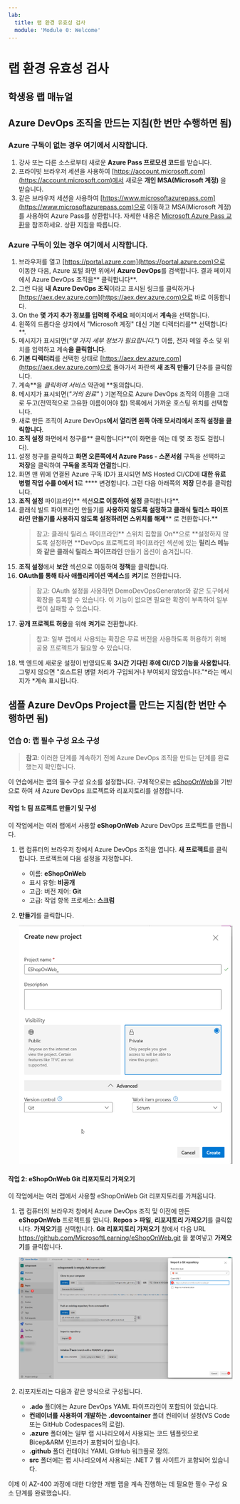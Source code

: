 ```yaml
---
lab:
  title: 랩 환경 유효성 검사
  module: 'Module 0: Welcome'
---
```


# 랩 환경 유효성 검사

## 학생용 랩 매뉴얼

## Azure DevOps 조직을 만드는 지침(한 번만 수행하면 됨)

### Azure 구독이 없는 경우 여기에서 시작합니다.
1. 강사 또는 다른 소스로부터 새로운 **Azure Pass 프로모션 코드**를 받습니다.
1. 프라이빗 브라우저 세션을 사용하여 [https://account.microsoft.com](https://account.microsoft.com)에서 새로운 **개인 MSA(Microsoft 계정)** 을 받습니다.
1. 같은 브라우저 세션을 사용하여 [https://www.microsoftazurepass.com](https://www.microsoftazurepass.com)으로 이동하고 MSA(Microsoft 계정)를 사용하여 Azure Pass를 상환합니다. 자세한 내용은 [Microsoft Azure Pass 교환](https://www.microsoftazurepass.com/Home/HowTo?Length=5)을 참조하세요. 상환 지침을 따릅니다.

### Azure 구독이 있는 경우 여기에서 시작합니다.

1. 브라우저를 열고 [https://portal.azure.com](https://portal.azure.com)으로 이동한 다음, Azure 포털 화면 위에서 **Azure DevOps**를 검색합니다. 결과 페이지에서 Azure DevOps 조직을** 클릭합니다**.
1. 그런 다음 **내 Azure DevOps 조직**이라고 표시된 링크를 클릭하거나 [https://aex.dev.azure.com](https://aex.dev.azure.com)으로 바로 이동합니다.
1. On the **몇 가지 추가 정보를 입력해 주세요** 페이지에서 **계속**을 선택합니다.
1. 왼쪽의 드롭다운 상자에서 "Microsoft 계정" 대신 기본 디렉터리를** 선택합니다**.
1. 메시지가 표시되면(*"몇 가지 세부 정보가 필요합니다."*) 이름, 전자 메일 주소 및 위치를 입력하고 계속**을 클릭합니다**.
1. **기본 디렉터리**를 선택한 상태로 [https://aex.dev.azure.com](https://aex.dev.azure.com)으로 돌아가서 파란색 **새 조직 만들기** 단추를 클릭합니다.
1. 계속**을 *클릭하여 서비스* 약관에 **동의합니다.
1. 메시지가 표시되면(*"거의 완료"* ) 기본적으로 Azure DevOps 조직의 이름을 그대로 두고(전역적으로 고유한 이름이어야 함) 목록에서 가까운 호스팅 위치를 선택합니다.
1. 새로 만든 조직이 Azure DevOps**에서 **열리면 왼쪽 아래 모서리에서 조직 설정을** 클릭합니다**.
1. **조직 설정** 화면에서 청구를** 클릭합니다**(이 화면을 여는 데 몇 초 정도 걸립니다).
1. 설정 청구를 클릭하고 **화면 오른쪽에서 Azure Pass - 스폰서쉽** 구독을 선택하고 **저장**을 클릭하여 **구독을 조직과 연결**합니다.
1. 화면 맨 위에 연결된 Azure 구독 ID가 표시되면 MS Hosted CI/CD에 **대한 **유료 병렬 작업** 수를 0에서 1**로 **** 변경합니다. 그런 다음 아래쪽의 **저장** 단추를 클릭합니다.
1. **조직 설정** 파이프라인** 섹션**으로 이동하여 설정** 클릭합니다**.
1. 클래식 빌드 파이프라인 만들기를 **사용하지 않도록 설정하고 클래식 릴리스 파이프라인** **만들기를 사용하지 않도록 설정하려면 스위치를 해제**** 로 전환합니다.**
    > 참고: 클래식 릴리스 파이프라인** 스위치 집합을 On**으로 **설정하지 않도록 설정하면 **DevOps 프로젝트의 파이프라인 섹션에 있는 **릴리스 메뉴와 같은 **클래식 릴리스** 파이프라인** 만들기 옵션이 숨겨집니다.
1. **조직 설정**에서 **보안** 섹션으로 이동하여 **정책**을 클릭합니다.
1. **OAuth를 통해 타사 애플리케이션 액세스**를 **켜기**로 전환합니다.
    > 참고: OAuth 설정을 사용하면 DemoDevOpsGenerator와 같은 도구에서 확장을 등록할 수 있습니다. 이 기능이 없으면 필요한 확장이 부족하여 일부 랩이 실패할 수 있습니다.
1. **공개 프로젝트 허용**을 위해 **켜기**로 전환합니다.
    > 참고: 일부 랩에서 사용되는 확장은 무료 버전을 사용하도록 허용하기 위해 공용 프로젝트가 필요할 수 있습니다.
1. 백 엔드에 새로운 설정이 반영되도록 **3시간 기다린 후에 CI/CD 기능을 사용합니다**. 그렇지 않으면 "호스트된 병렬 처리가 구입되거나 부여되지 않았습니다."*라는 메시지가 *계속 표시됩니다.

## 샘플 Azure DevOps Project를 만드는 지침(한 번만 수행하면 됨)

### 연습 0: 랩 필수 구성 요소 구성

> **참고**: 이러한 단계를 계속하기 전에 Azure DevOps 조직을 만드는 단계를 완료했는지 확인합니다.

이 연습에서는 랩의 필수 구성 요소를 설정합니다. 구체적으로는 [eShopOnWeb](https://github.com/MicrosoftLearning/eShopOnWeb)을 기반으로 하여 새 Azure DevOps 프로젝트와 리포지토리를 설정합니다.

#### 작업 1: 팀 프로젝트 만들기 및 구성

이 작업에서는 여러 랩에서 사용할 **eShopOnWeb** Azure DevOps 프로젝트를 만듭니다.

1. 랩 컴퓨터의 브라우저 창에서 Azure DevOps 조직을 엽니다. **새 프로젝트**를 클릭합니다. 프로젝트에 다음 설정을 지정합니다.
    - 이름: **eShopOnWeb**
    - 표시 유형: **비공개**
    - 고급: 버전 제어: **Git**
    - 고급: 작업 항목 프로세스: **스크럼**

2. **만들기**를 클릭합니다.

    ![프로젝트 만들기](images/create-project.png)

#### 작업 2: eShopOnWeb Git 리포지토리 가져오기

이 작업에서는 여러 랩에서 사용할 eShopOnWeb Git 리포지토리를 가져옵니다.

1. 랩 컴퓨터의 브라우저 창에서 Azure DevOps 조직 및 이전에 만든 **eShopOnWeb** 프로젝트를 엽니다. **Repos > 파일**, **리포지토리 가져오기**를 클릭합니다. **가져오기**를 선택합니다. **Git 리포지토리 가져오기** 창에서 다음 URL https://github.com/MicrosoftLearning/eShopOnWeb.git 을 붙여넣고 **가져오기**를 클릭합니다.

    ![리포지토리 가져오기](images/import-repo.png)

2. 리포지토리는 다음과 같은 방식으로 구성됩니다.
    - **.ado** 폴더에는 Azure DevOps YAML 파이프라인이 포함되어 있습니다.
    - **컨테이너를 사용하여 개발하는 .devcontainer** 폴더 컨테이너 설정(VS Code 또는 GitHub Codespaces의 로컬).
    - **.azure** 폴더에는 일부 랩 시나리오에서 사용되는 코드 템플릿으로 Bicep&ARM 인프라가 포함되어 있습니다.
    - **.github** 폴더 컨테이너 YAML GitHub 워크플로 정의.
    - **src** 폴더에는 랩 시나리오에서 사용되는 .NET 7 웹 사이트가 포함되어 있습니다.

이제 이 AZ-400 과정에 대한 다양한 개별 랩을 계속 진행하는 데 필요한 필수 구성 요소 단계를 완료했습니다.
